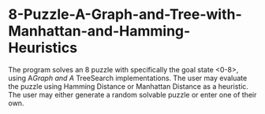 # 8-Puzzle-A-Graph-and-Tree-with-Manhattan-and-Hamming-Heuristics
The program solves an 8 puzzle with specifically the goal state &lt;0-8>, using A*Graph and A* TreeSearch implementations. The user may evaluate the puzzle using Hamming Distance or Manhattan Distance as a heuristic. The user may either generate a random solvable puzzle or enter one of their own.
